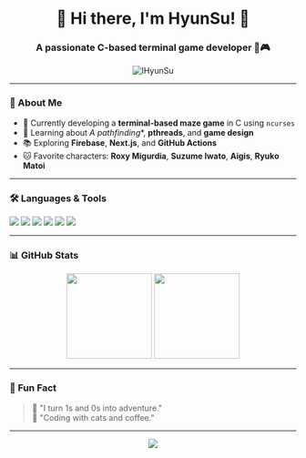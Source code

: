 <h1 align="center">🐾 Hi there, I'm HyunSu! 🐾</h1>
<h3 align="center">A passionate C-based terminal game developer 🧱🎮</h3>

<p align="center">
  <img src="https://komarev.com/ghpvc/?username=IHyunSu&label=Profile%20views&color=ff69b4&style=flat" alt="IHyunSu" />
</p>

---

### 🎯 About Me
- 🌱 Currently developing a **terminal-based maze game** in C using `ncurses`
- 🧠 Learning about **A* pathfinding**, **pthreads**, and **game design**
- 📚 Exploring **Firebase**, **Next.js**, and **GitHub Actions**
- 🐱 Favorite characters: **Roxy Migurdia**, **Suzume Iwato**, **Aigis**, **Ryuko Matoi**

---

### 🛠️ Languages & Tools

<p>
  <img src="https://img.shields.io/badge/C-00599C?style=flat&logo=c&logoColor=white"/>
  <img src="https://img.shields.io/badge/Java-007396?style=flat&logo=java&logoColor=white"/>
  <img src="https://img.shields.io/badge/Python-3776AB?style=flat&logo=python&logoColor=white"/>
  <img src="https://img.shields.io/badge/ncurses-008000?style=flat&logo=gnu&logoColor=white"/>
  <img src="https://img.shields.io/badge/Firebase-FFCA28?style=flat&logo=firebase&logoColor=black"/>
  <img src="https://img.shields.io/badge/Next.js-000000?style=flat&logo=next.js&logoColor=white"/>
</p>

---

### 📊 GitHub Stats

<p align="center">
  <img src="https://github-readme-stats.vercel.app/api?username=IHyunSu&show_icons=true&theme=tokyonight&hide=contribs" height="150"/>
  <img src="https://github-readme-stats.vercel.app/api/top-langs/?username=IHyunSu&layout=compact&theme=tokyonight" height="150"/>
</p>

---

### 🌈 Fun Fact

> 🧩 "I turn 1s and 0s into adventure."  
> 🎀 "Coding with cats and coffee."

---

<p align="center">
  <img src="https://capsule-render.vercel.app/api?type=waving&color=auto&height=100&section=footer"/>
</p>
